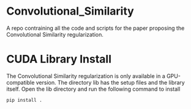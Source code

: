# Convolutional_Similarity
A repo contraining all the code and scripts for the paper proposing the Convolutional Similarity regularization.

# CUDA Library Install
The Convolutional Similarity regularization is only available in a GPU-compatible version. The directory lib has the setup files and the library itself. Open the lib directory and run the following command to install

`pip install .`
